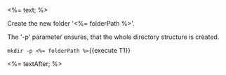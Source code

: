 <%= text; %>

Create the new folder '<%= folderPath %>'.

The '-p' parameter ensures, that the whole directory structure is created.

`mkdir -p <%= folderPath %>`{{execute T1}}

<%= textAfter; %>